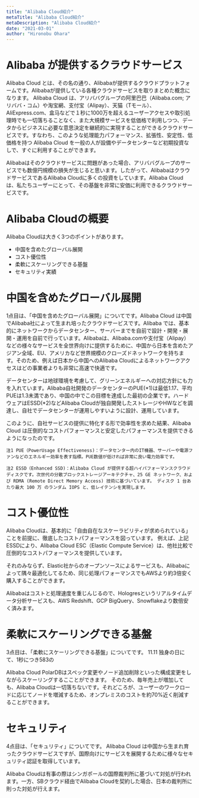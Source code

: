 ```yaml
---
title: "Alibaba Cloud紹介"
metaTitle: "Alibaba Cloud紹介"
metaDescription: "Alibaba Cloud紹介"
date: "2021-03-01"
author: "Hironobu Ohara"
---
```



# Alibaba が提供するクラウドサービス
Alibaba Cloud とは、その名の通り、Alibabaが提供するクラウドプラットフォームです。Alibabaが提供している各種クラウドサービスを取りまとめた概念になります。
Alibaba Cloud は、アリババグループの阿里巴巴（Alibaba.com; アリババ・コム）や淘宝網、支付宝（Alipay）、天猫（Tモール）、AliExpress.com、盒马などで１秒に1000万を超えるユーザーアクセスや取引処理時でも一切落ちることなく、また大規模サービスを低価格で利用しつつ、データからビジネスに必要な意思決定を継続的に実現することができるクラウドサービスです。すなわち、このような処理能力パフォーマンス、拡張性、安定性、低価格を持つ Alibaba Cloud を一般の人が設備やデータセンターなど初期投資なしで、すぐに利用することができます。

Alibabaはそのクラウドサービスに問題があった場合、アリババグループのサービスでも数億円規模の損失が生じると思います。したがって、AlibabaはクラウドサービスであるAlibaba Cloudに多くの投資をしています。Alibaba Cloudは、私たちユーザーにとって、その基盤を非常に安価に利用できるクラウドサービスです。


# Alibaba Cloudの概要

Alibaba Cloudは大きく3つのポイントがあります。

* 中国を含めたグローバル展開
* コスト優位性
* 柔軟にスケーリングできる基盤
* セキュリティ実績


# 中国を含めたグローバル展開

1点目は、「中国を含めたグローバル展開」についてです。Alibaba Cloud は中国でAlibaba社によって生まれ培ったクラウドサービスです。Alibaba では、基本的にネットワークからデータセンター、サーバーまでを自前で設計・開発・展開・運用を自前で行っています。Alibabaは、Alibaba.comや支付宝（Alipay）などの様々なサービスを全世界向けに提供するために、中国から日本を含めたアジアン全域、EU、アメリカなど世界規模のクローズドネットワークを持ちます。そのため、例えば日本から中国へのAlibaba Cloudによるネットワークアクセスはどの事業者よりも非常に高速で快適です。

データセンターは地球環境を考慮して、グリーンエネルギーへの対応方針にも力を入れています。Alibaba自社開発のデータセンターのPUE(*1)は最低1.17、平均PUEは1.3未満であり、中国の中でこの目標を達成した最初の企業です。ハードウェアはESSD(*2)などAlibaba Cloudが独自開発したストレージやHWなどを調達し、自社でデータセンターが運用しやすいように設計、運用しています。

このように、自社サービスの提供に特化する形で効率性を求めた結果、Alibaba Cloud は圧倒的なコストパフォーマンスと安定したパフォーマンスを提供できるようになったのです。

```注1 PUE（PowerUsage Effectiveness)：データセンター内のIT機器、サーバーや電源ファンなどのエネルギー効率を表す指標。PUE数値が低ければ非常に良い電力効率です。```

```注2 ESSD（Enhanced SSD)：Alibaba Cloud が提供する超ハイパフォーマンスクラウドディスクです。次世代の分散ブロックストレージアーキテクチャ、25 GE ネットワーク、および RDMA (Remote Direct Memory Access) 技術に基づいています。 ディスク 1 台あたり最大 100 万 のランダム IOPS と、低レイテンシを実現します。```


# コスト優位性
Alibaba Cloudは、基本的に「自由自在なスケーラビリティが求められている」ことを前提に、徹底したコストパフォーマンスを図っています。
例えば、上記ESSDにより、Alibaba Cloud ESC（Elastic Compute Service）は、他社比較で圧倒的なコストパフォーマンスを提供しています。

それのみならず、Elastic社からのオープンソースによるサービスも、Alibabaによって隅々最適化してるため、同じ処理パフォーマンスでもAWSより約3倍安く購入することができます。

Alibabaはコストと処理速度を重じんじるので、Hologresというリアルタイムデータ分析サービスも、AWS Redshift、GCP BigQuery、Snowflakeより数倍安く済みます。



# 柔軟にスケーリングできる基盤
3点目は、「柔軟にスケーリングできる基盤」についてです。
11.11 独身の日にて、1秒につき583の

Alibaba Cloud PolarDBはスペック変更やノード追加削除といった構成変更をしながらスケーリングするこことができます。
そのため、毎年売上が増加しても、Alibaba Cloudは一切落ちないです。それどころが、ユーザーのワークロードに応じてノードを増減するため、オンプレミスのコストを約70%近く削減することができます。




# セキュリティ
4点目は、「セキュリティ」についてです。
Alibaba Cloud は中国から生まれ育ったクラウドサービスですが、国際向けにサービスを展開するために様々なセキュリティ認証を取得しています。

Alibaba Cloudは有事の際はシンガポールの国際裁判所に基づいて対処が行われます。一方、SBクラウド経由でAlibaba Cloudを契約した場合、日本の裁判所に則った対処が行えます。


